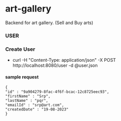 # art-gallery
Backend for art gallery. (Sell and Buy arts)

### USER
### Create User 
* curl -H "Content-Type: application/json" -X POST http://localhost:8080/user -d @user.json
#### sample request
    {
    "id" : "9a904279-8fac-4f6f-bcac-12c8725eec93",
    "firstName" : "Srp",
    "lastName" : "pqr",
    "emailId" : "srp@art.com",
    "createdDate" : "19-08-2023"
    }
